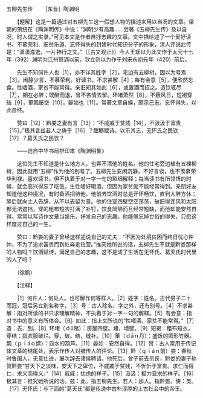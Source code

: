 五柳先生传
　　［东晋］陶渊明　

　　【题解】这是一篇通过对五柳先生这一假想人物的描述来用以自况的文章。梁朝的萧统在《陶渊明传》中说：“渊明少有高趣……尝著《五柳先生传》及以自况，时人谓之实录。”可见本文是作者自抒志趣的文章。文中描绘述了一个爱好读书、不慕荣利、安贫乐道、忘怀得失的封建时代知识分子的形象，清人评说此传是：“潇潇澹逸，一片神行之文。”（［古文观止》）今人王瑶以为此文作于太元十七年（392）渊明为江州祭酒以前，钦立则以为作于刘宋永初元年（420）前后。 

　　先生不知何许人也［1］，亦不详其姓字［2］。宅边有五柳树，因以为号焉［3］。闲静少言，不慕荣利。好读书，不求甚解［4］；每有会意［5］，便欣然忘食。性嗜酒，家贫不能常得。亲旧知其如此［6］，或置酒而招之。造饮辄尽［7］，期在必醉；既醉而退，曾不吝情去留。环堵萧然［8］，不蔽风日，短褐穿结［9］，箪瓢屡空［10］，晏如也［11］。常著文章自娱，颇示己志。忘怀得失，以此自终。 

　　赞曰［12］：黔娄之妻有言［13］：“不戚戚于贫贱［14］，不汲汲于富贵［15］。”极其言兹若人之俦乎［16］？酣觞赋诗，以乐其志，无怀氏之民欤［17］？葛天氏之民欤？　　

　　——选自中华书局排印本《陶渊明集》 

　　这位先生不知道是什么地方人，也弄不清他的姓名。他的住宅旁边植有五棵柳树，因此就用“五柳”作为他的别号了。五柳先生安闲沉静，不好言谈，也不羡慕荣华利禄。喜欢读书，但不执着于对一字一句的琐细解释；每当读书有所领悟的时候，就会高兴得忘了吃饭。生性嗜好喝酒，但因为家贫就不能经常得到。亲朋好友知道他这种境况，有时备酒招待他。他前去饮酒时总是开怀畅饮，直到大醉方休；醉后就向主人告辞，从不以去留为意。他的住室四壁空空荡荡，破旧得连风和太阳都无法遮挡，穿的粗布短衣打满了补钉，饮食简陋而且经常短缺，而他却能安然自得。常常以写诗作文章当娱乐，抒发自己的志趣。他能够忘掉世俗的得失，只愿这样度过自己的一生。

　　赞曰：黔娄的妻子曾经这样述说自己的丈夫：“不因为处境贫困而终日忧心忡忡，不为了追求富贵而到处奔走钻营。”推究她所说的话，五柳先生不就是黔娄那样的人物吗？饮酒赋诗，满足自己的志趣，这不是成了生活在无怀氏、葛天氏时代里的人了吗？

　　（徐鹏）

　　【注释】 

　　［1］何许人：何处人。也可解作何等样人。［2］姓字：姓名。古代男子二十而冠，冠后另立别名称字。［3］号：古人除名、字之外，还有别号。［4］不求甚解：指对所读的书只求理解精神，不执着于对一字一句的解释。［5］有会意：指对书中的意义有所体会。［6］如此：指上文所说的“性嗜酒，家贫不能常得。”［7］造：去、到。［8］环堵（ｄǔ赌）：房屋四壁。堵，墙壁。［9］短褐：粗布短衣，穿结：指衣服破烂。穿，破。结，缝补。［10］箪（ｄāｎ丹）：盛饭的圆形竹器。瓢（ｐｉáｏ嫖）：舀水的葫芦。［11］晏如：安然自得。［12］赞：古人常用于传记体文章的结尾处，表示作传人对被传人的评论。［13］黔（ｑｉáｎ前）娄：春秋时鲁国人，无意仕进，屡次辞去诸侯聘请。他死后，曾子前去吊丧，黔娄的妻子称赞黔娄“甘天下之淡味，安天下之卑位，不戚戚于贫贱，不忻忻于富贵。求仁而得仁，求义而得义。”［14］戚戚：忧虑的样子。［15］汲汲：极力营求的样子。［16］极其言：推究她所说的话。兹：此。指五柳先生。若人：那人。指黔娄。俦：类。［17］无怀氏：与下面的“葛天氏”都是传说中古朴淳厚的上古社会中的帝王。 


